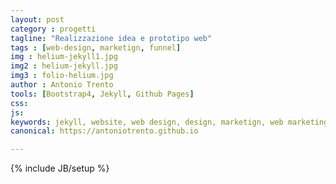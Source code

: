 ```yaml
---
layout: post
category : progetti
tagline: "Realizzazione idea e prototipo web"
tags : [web-design, marketign, funnel]
img : helium-jekyll1.jpg
img2 : helium-jekyll.jpg
img3 : folio-helium.jpg
author : Antonio Trento
tools: [Bootstrap4, Jekyll, Github Pages]
css: 
js: 
keywords: jekyll, website, web design, design, marketign, web marketing
canonical: https://antoniotrento.github.io

---
```

{% include JB/setup %}
<!--more-->
